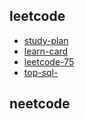 ## leetcode
- [study-plan](https://leetcode.com/studyplan/)
- [learn-card](https://leetcode.com/explore/learn/card/the-leetcode-beginners-guide/679/sql-syntax/4358/)
- [leetcode-75](https://leetcode.com/studyplan/leetcode-75/)
- [top-sql-](https://leetcode.com/studyplan/top-sql-50/)
## neetcode